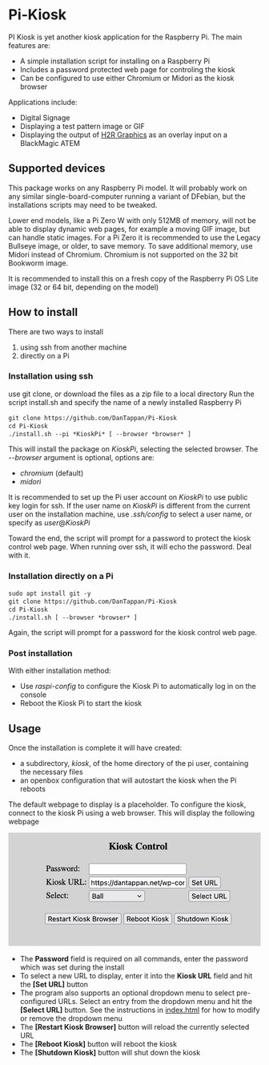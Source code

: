 # Pi-Kiosk

PI Kiosk is yet another kiosk application for the Raspberry Pi. The main features are:
- A simple installation script for installing on a Raspberry Pi
- Includes a password protected web page for controling the kiosk
- Can be configured to use either Chromium or Midori as the kiosk browser

Applications include:
- Digital Signage
- Displaying a test pattern image or GIF
- Displaying the output of [H2R Graphics](https://h2r.graphics/) as an overlay input on a BlackMagic ATEM

## Supported devices

This package works on any Raspberry Pi model. It will probably work on any similar single-board-computer running a variant of DFebian, but the installations scripts may need to be tweaked.

Lower end models, like a Pi Zero W with only 512MB of memory, will not be able to display dynamic web pages, for example a moving GIF image, but can handle static images. For a Pi Zero it is recommended to use the Legacy Bullseye image, or older, to save memory. To save additional memory, use Midori instead of Chromium. Chromium is not supported on the 32 bit Bookworm image.

It is recommended to install this on a fresh copy of the Raspberry Pi OS Lite image (32 or 64 bit, depending on the model)

## How to install
There are two ways to install
1. using ssh from another machine
2. directly on a Pi

### Installation using ssh

use git clone, or download the files as a zip file to a local directory 
Run the script install.sh and specify the name of a newly installed Raspberry Pi
```
git clone https://github.com/DanTappan/Pi-Kiosk
cd Pi-Kiosk
./install.sh --pi *KioskPi* [ --browser *browser* ]
```

This will install the package on *KioskPi*, selecting the selected browser. The *--browser* argument is optional, options are:
- *chromium* (default)
- *midori*

It is recommended to set up the Pi user account on *KioskPi* to use public key login for ssh. If the user name on *KioskPi* is different from the current user on the installation machine, use *.ssh/config* to select a user name, or specify as *user*@*KioskPi*

Toward the end, the script will prompt for a password to protect the kiosk control web page. When running over ssh, it will echo the password. Deal with it.

### Installation directly on a Pi

```
sudo apt install git -y
git clone https://github.com/DanTappan/Pi-Kiosk
cd Pi-Kiosk
./install.sh [ --browser *browser* ]
```

Again, the script will prompt for a password for the kiosk control web page.

### Post installation

With either installation method:
- Use *raspi-config* to configure the Kiosk Pi to automatically log in on the console
- Reboot the Kiosk Pi to start the kiosk

## Usage

Once the installation is complete it will have created:
- a subdirectory, *kiosk*, of the home directory of the pi user, containing the necessary files
- an openbox configuration that will autostart the kiosk when the Pi reboots

The default webpage to display is a placeholder. To configure the kiosk, connect to the kiosk Pi using a web browser. This will display the following webpage

![Screenshot of the Pi Kiosk control webpage](Snapshots/Kiosk.png)


- The **Password** field is required on all commands, enter the password which was set during the install
- To select a new URL to display, enter it into the **Kiosk URL** field and hit the **[Set URL]** button
- The program also supports an optional dropdown menu to select pre-configured URLs. Select an entry from the dropdown menu and hit the **[Select URL]** button. See the instructions in [index.html](https://github.com/DanTappan/Pi-Kiosk/blob/main/index.html) for how to modify or remove the dropdown menu
- The **[Restart Kiosk Browser]** button will reload the currently selected URL
- The **[Reboot Kiosk]** button will reboot the kiosk
- The **[Shutdown Kiosk]** button will shut down the kiosk



